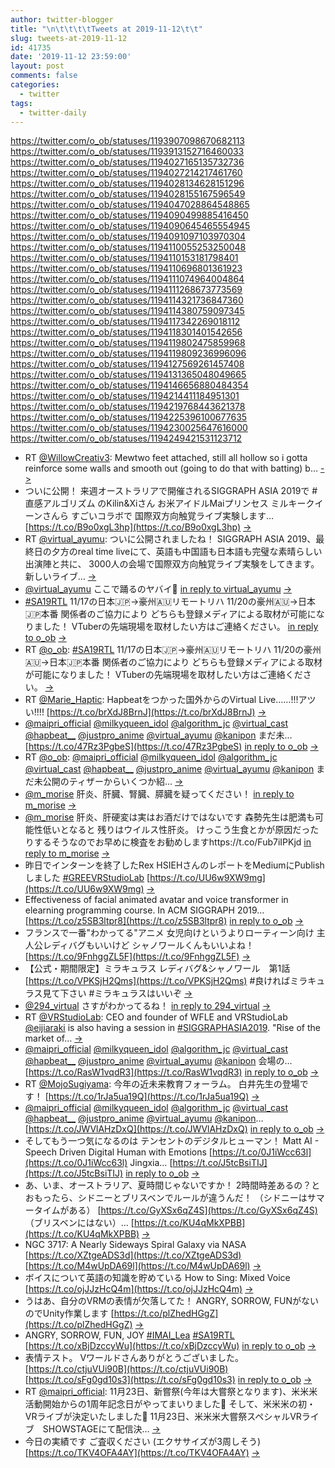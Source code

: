 ```yaml
---
author: twitter-blogger
title: "\n\t\t\t\tTweets at 2019-11-12\t\t"
slug: tweets-at-2019-11-12
id: 41735
date: '2019-11-12 23:59:00'
layout: post
comments: false
categories:
  - twitter
tags:
  - twitter-daily
---
```


https://twitter.com/o_ob/statuses/1193907098670682113 https://twitter.com/o_ob/statuses/1193913152716460033 https://twitter.com/o_ob/statuses/1194027165135732736 https://twitter.com/o_ob/statuses/1194027214217461760 https://twitter.com/o_ob/statuses/1194028134628151296 https://twitter.com/o_ob/statuses/1194028155167596549 https://twitter.com/o_ob/statuses/1194047028864548865 https://twitter.com/o_ob/statuses/1194090499885416450 https://twitter.com/o_ob/statuses/1194090645465554945 https://twitter.com/o_ob/statuses/1194091097103970304 https://twitter.com/o_ob/statuses/1194110055253250048 https://twitter.com/o_ob/statuses/1194110153181798401 https://twitter.com/o_ob/statuses/1194110696801361923 https://twitter.com/o_ob/statuses/1194111074964004864 https://twitter.com/o_ob/statuses/1194111268673773569 https://twitter.com/o_ob/statuses/1194114321736847360 https://twitter.com/o_ob/statuses/1194114380759097345 https://twitter.com/o_ob/statuses/1194117342269018112 https://twitter.com/o_ob/statuses/1194118301401542656 https://twitter.com/o_ob/statuses/1194119802475859968 https://twitter.com/o_ob/statuses/1194119809236996096 https://twitter.com/o_ob/statuses/1194127569261457408 https://twitter.com/o_ob/statuses/1194131365048049665 https://twitter.com/o_ob/statuses/1194146656880484354 https://twitter.com/o_ob/statuses/1194214411184951301 https://twitter.com/o_ob/statuses/1194219768443621378 https://twitter.com/o_ob/statuses/1194225396100677635 https://twitter.com/o_ob/statuses/1194230025647616000 https://twitter.com/o_ob/statuses/1194249421531123712  

*   RT [@WillowCreativ3](https://twitter.com/WillowCreativ3): Mewtwo feet attached, still all hollow so i gotta reinforce some walls and smooth out (going to do that with batting) b… [->](https://twitter.com/o_ob/statuses/1193907098670682113)
*   ついに公開！ 来週オーストラリアで開催されるSIGGRAPH ASIA 2019で #直感アルゴリズム のKilin&Xiさん お米アイドルMaiプリンセス ミルキークイーンさんら すごいコラボで 国際双方向触覚ライブ実験します… [https://t.co/B9o0xgL3hp](https://t.co/B9o0xgL3hp) [->](https://twitter.com/o_ob/statuses/1193913152716460033)
*   RT [@virtual_ayumu](https://twitter.com/virtual_ayumu): ついに公開されましたね！ SIGGRAPH ASIA 2019、最終日の夕方のreal time liveにて、英語も中国語も日本語も完璧な素晴らしい出演陣と共に、 3000人の会場で国際双方向触覚ライブ実験をしてきます。 新しいライブ… [->](https://twitter.com/o_ob/statuses/1194027165135732736)
*   [@virtual_ayumu](https://twitter.com/virtual_ayumu) ここで踊るのヤバイ🕺 [in reply to virtual_ayumu](https://twitter.com/virtual_ayumu/statuses/1193922900702580736) [->](https://twitter.com/o_ob/statuses/1194027214217461760)
*   [#SA19RTL](https://twitter.com/search?q=%23SA19RTL&src=hash) 11/17の日本🇯🇵→豪州🇦🇺リモートリハ 11/20の豪州🇦🇺→日本🇯🇵本番 関係者のご協力により どちらも登録メディアによる取材が可能になりました！ VTuberの先端現場を取材したい方はご連絡ください。 [in reply to o_ob](https://twitter.com/o_ob/statuses/1193913152716460033) [->](https://twitter.com/o_ob/statuses/1194028134628151296)
*   RT [@o_ob](https://twitter.com/o_ob): [#SA19RTL](https://twitter.com/search?q=%23SA19RTL&src=hash) 11/17の日本🇯🇵→豪州🇦🇺リモートリハ 11/20の豪州🇦🇺→日本🇯🇵本番 関係者のご協力により どちらも登録メディアによる取材が可能になりました！ VTuberの先端現場を取材したい方はご連絡ください。 [->](https://twitter.com/o_ob/statuses/1194028155167596549)
*   RT [@Marie_Haptic](https://twitter.com/Marie_Haptic): Hapbeatをつかった国外からのVirtual Live……!!!アツい!!!! [https://t.co/brXdJ8BrnJ](https://t.co/brXdJ8BrnJ) [->](https://twitter.com/o_ob/statuses/1194047028864548865)
*   [@maipri_official](https://twitter.com/maipri_official) [@milkyqueen_idol](https://twitter.com/milkyqueen_idol) [@algorithm_jc](https://twitter.com/algorithm_jc) [@virtual_cast](https://twitter.com/virtual_cast) [@hapbeat__](https://twitter.com/hapbeat__) [@justpro_anime](https://twitter.com/justpro_anime) [@virtual_ayumu](https://twitter.com/virtual_ayumu) [@kanipon](https://twitter.com/kanipon) まだ未… [https://t.co/47Rz3PgbeS](https://t.co/47Rz3PgbeS) [in reply to o_ob](https://twitter.com/o_ob/statuses/1193913152716460033) [->](https://twitter.com/o_ob/statuses/1194090499885416450)
*   RT [@o_ob](https://twitter.com/o_ob): [@maipri_official](https://twitter.com/maipri_official) [@milkyqueen_idol](https://twitter.com/milkyqueen_idol) [@algorithm_jc](https://twitter.com/algorithm_jc) [@virtual_cast](https://twitter.com/virtual_cast) [@hapbeat__](https://twitter.com/hapbeat__) [@justpro_anime](https://twitter.com/justpro_anime) [@virtual_ayumu](https://twitter.com/virtual_ayumu) [@kanipon](https://twitter.com/kanipon) まだ未公開のティザーからいくつか紹… [->](https://twitter.com/o_ob/statuses/1194090645465554945)
*   [@m_morise](https://twitter.com/m_morise) 肝炎、肝臓、腎臓、膵臓を疑ってください！ [in reply to m_morise](https://twitter.com/m_morise/statuses/1194082214658621440) [->](https://twitter.com/o_ob/statuses/1194091097103970304)
*   [@m_morise](https://twitter.com/m_morise) 肝炎、肝硬変は実はお酒だけではないです 森勢先生は肥満も可能性低いとなると 残りはウイルス性肝炎。 けっこう生食とかが原因だったりするそうなのでお早めに検査をお勧めしますhttps://t.co/Fub7iIPKjd [in reply to m_morise](https://twitter.com/m_morise/statuses/1194096847255691266) [->](https://twitter.com/o_ob/statuses/1194110055253250048)
*   昨日でインターンを終了したRex HSIEHさんのレポートをMediumにPublishしました [#GREEVRStudioLab](https://twitter.com/search?q=%23GREEVRStudioLab&src=hash) [https://t.co/UU6w9XW9mg](https://t.co/UU6w9XW9mg) [->](https://twitter.com/o_ob/statuses/1194110153181798401)
*   Effectiveness of facial animated avatar and voice transformer in elearning programming course. In ACM SIGGRAPH 2019… [https://t.co/z5SB3ltpr8](https://t.co/z5SB3ltpr8) [in reply to o_ob](https://twitter.com/o_ob/statuses/1194110153181798401) [->](https://twitter.com/o_ob/statuses/1194110696801361923)
*   フランスで一番"わかってる"アニメ 女児向けというよりローティーン向け 主人公レディバグもいいけど シャノワールくんもいいよね！ [https://t.co/9FnhggZL5F](https://t.co/9FnhggZL5F) [->](https://twitter.com/o_ob/statuses/1194111074964004864)
*   【公式・期間限定】ミラキュラス レディバグ&シャノワール　第1話 [https://t.co/VPKSjH2Qms](https://t.co/VPKSjH2Qms) #良ければミラキュラス見て下さい #ミラキュラスはいいぞ [->](https://twitter.com/o_ob/statuses/1194111268673773569)
*   [@294_virtual](https://twitter.com/294_virtual) さすがわかってるね！ [in reply to 294_virtual](https://twitter.com/294_virtual/statuses/1194112284332834816) [->](https://twitter.com/o_ob/statuses/1194114321736847360)
*   RT [@VRStudioLab](https://twitter.com/VRStudioLab): CEO and founder of WFLE and VRStudioLab [@eijiaraki](https://twitter.com/eijiaraki) is also having a session in [#SIGGRAPHASIA2019](https://twitter.com/search?q=%23SIGGRAPHASIA2019&src=hash). "Rise of the market of… [->](https://twitter.com/o_ob/statuses/1194114380759097345)
*   [@maipri_official](https://twitter.com/maipri_official) [@milkyqueen_idol](https://twitter.com/milkyqueen_idol) [@algorithm_jc](https://twitter.com/algorithm_jc) [@virtual_cast](https://twitter.com/virtual_cast) [@hapbeat__](https://twitter.com/hapbeat__) [@justpro_anime](https://twitter.com/justpro_anime) [@virtual_ayumu](https://twitter.com/virtual_ayumu) [@kanipon](https://twitter.com/kanipon) 会場の… [https://t.co/RasW1vqdR3](https://t.co/RasW1vqdR3) [in reply to o_ob](https://twitter.com/o_ob/statuses/1193913152716460033) [->](https://twitter.com/o_ob/statuses/1194117342269018112)
*   RT [@MojoSugiyama](https://twitter.com/MojoSugiyama): 今年の近未来教育フォーラム。 白井先生の登場です！ [https://t.co/1rJa5ua19Q](https://t.co/1rJa5ua19Q) [->](https://twitter.com/o_ob/statuses/1194118301401542656)
*   [@maipri_official](https://twitter.com/maipri_official) [@milkyqueen_idol](https://twitter.com/milkyqueen_idol) [@algorithm_jc](https://twitter.com/algorithm_jc) [@virtual_cast](https://twitter.com/virtual_cast) [@hapbeat__](https://twitter.com/hapbeat__) [@justpro_anime](https://twitter.com/justpro_anime) [@virtual_ayumu](https://twitter.com/virtual_ayumu) [@kanipon](https://twitter.com/kanipon)… [https://t.co/JWVlAHzDxQ](https://t.co/JWVlAHzDxQ) [in reply to o_ob](https://twitter.com/o_ob/statuses/1193913152716460033) [->](https://twitter.com/o_ob/statuses/1194119802475859968)
*   そしてもう一つ気になるのは テンセントのデジタルヒューマン！ Matt AI - Speech Driven Digital Human with Emotions [https://t.co/0J1iWcc63l](https://t.co/0J1iWcc63l) Jingxia… [https://t.co/J5tcBsiTIJ](https://t.co/J5tcBsiTIJ) [in reply to o_ob](https://twitter.com/o_ob/statuses/1194119802475859968) [->](https://twitter.com/o_ob/statuses/1194119809236996096)
*   あ、いま、オーストラリア、夏時間じゃないですか！ 2時間時差あるの？とおもったら、シドニーとブリスベンでルールが違うんだ！ （シドニーはサマータイムがある） [https://t.co/GyXSx6qZ4S](https://t.co/GyXSx6qZ4S) （ブリスベンにはない）… [https://t.co/KU4qMkXPBB](https://t.co/KU4qMkXPBB) [->](https://twitter.com/o_ob/statuses/1194127569261457408)
*   NGC 3717: A Nearly Sideways Spiral Galaxy via NASA [https://t.co/XZtgeADS3d](https://t.co/XZtgeADS3d) [https://t.co/M4wUpDA69l](https://t.co/M4wUpDA69l) [->](https://twitter.com/o_ob/statuses/1194131365048049665)
*   ボイスについて英語の知識を貯めている How to Sing: Mixed Voice [https://t.co/ojJJzHcQ4m](https://t.co/ojJJzHcQ4m) [->](https://twitter.com/o_ob/statuses/1194146656880484354)
*   うはあ、自分のVRMの表情が欠落してた！ ANGRY, SORROW, FUNがないのでUnity作業します [https://t.co/plZhedHGgZ](https://t.co/plZhedHGgZ) [->](https://twitter.com/o_ob/statuses/1194214411184951301)
*   ANGRY, SORROW, FUN, JOY [#IMAI_Lea](https://twitter.com/search?q=%23IMAI_Lea&src=hash) [#SA19RTL](https://twitter.com/search?q=%23SA19RTL&src=hash) [https://t.co/xBjDzccyWu](https://t.co/xBjDzccyWu) [in reply to o_ob](https://twitter.com/o_ob/statuses/1194214411184951301) [->](https://twitter.com/o_ob/statuses/1194219768443621378)
*   表情テスト。 Vワールドさんありがとうございました。 [https://t.co/ctjuVUi90B](https://t.co/ctjuVUi90B) [https://t.co/sFg0gd10s3](https://t.co/sFg0gd10s3) [in reply to o_ob](https://twitter.com/o_ob/statuses/1194219768443621378) [->](https://twitter.com/o_ob/statuses/1194225396100677635)
*   RT [@maipri_official](https://twitter.com/maipri_official): 11月23日、新嘗祭(今年は大嘗祭となります)、米米米活動開始からの1周年記念日がやってまいりました🍚 そして、米米米の初・VRライブが決定いたしました🎉 11月23日、米米米大嘗祭スペシャルVRライブ　SHOWSTAGEにて配信決… [->](https://twitter.com/o_ob/statuses/1194230025647616000)
*   今日の実績です ご査収ください (エクササイズが3周しそう) [https://t.co/TKV4OFA4AY](https://t.co/TKV4OFA4AY) [->](https://twitter.com/o_ob/statuses/1194249421531123712)